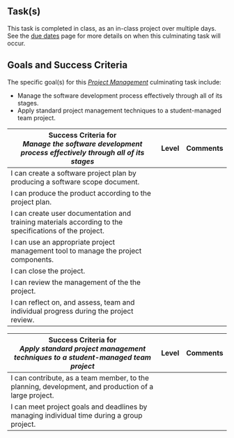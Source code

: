 ## Task(s)

This task is completed in class, as an in-class project over multiple days.  See the [due dates](./Due-Dates-and-Submission-Details) page for more details on when this culminating task will occur.

## Goals and Success Criteria

The specific goal(s) for this [_Project Management_](./images/ICS4U.jpg) culminating task include:
  * Manage the software development process effectively through all of its stages.
  * Apply standard project management techniques to a student-managed team project.

| Success Criteria for <br/> _Manage the software development process effectively through all of its stages_  | Level | Comments |
| ----------- | --- | ------- |
| I can create a software project plan by producing a software scope document. | | | 
| I can produce the product according to the project plan. | | |
| I can create user documentation and training materials according to the specifications of the project. | | |
| I can use an appropriate project management tool to manage the project components. | | |
| I can close the project. | | |
| I can review the management of the the project. | | |
| I can reflect on, and assess, team and individual progress during the project review. | | |

| Success Criteria for <br/> _Apply standard project management techniques to a student-managed team project_  | Level | Comments |
| ----------- | --- | ------- |
| I can contribute, as a team member, to the planning, development, and production of a large project. | | |
| I can meet project goals and deadlines by managing individual time during a group project. | | |